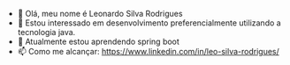 - 👋 Olá, meu nome é Leonardo Silva Rodrigues
- 👀 Estou interessado em desenvolvimento preferencialmente utilizando a tecnologia java.
- 🌱 Atualmente estou aprendendo spring boot
- 📫 Como me alcançar: https://www.linkedin.com/in/leo-silva-rodrigues/

<!---
leonardo-silva-rodrigues/leonardo-silva-rodrigues is a ✨ special ✨ repository because its `README.md` (this file) appears on your GitHub profile.
You can click the Preview link to take a look at your changes.
--->
